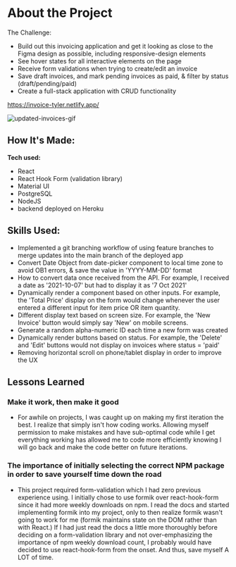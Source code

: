 
# About the Project

The Challenge:

- Build out this invoicing application and get it looking as close to the Figma design as possible, including responsive-design elements
- See hover states for all interactive elements on the page
- Receive form validations when trying to create/edit an invoice
- Save draft invoices, and mark pending invoices as paid, & filter by status (draft/pending/paid)
- Create a full-stack application with CRUD functionality

https://invoice-tyler.netlify.app/

![updated-invoices-gif](https://user-images.githubusercontent.com/67395239/156457538-df0ef74f-23d7-4eca-b83e-a420a5719fcc.gif)


<!-- ![goodGifInvoiceApp](https://user-images.githubusercontent.com/67395239/155815402-46a14480-cf80-43b9-b6e2-8829a4509e40.gif) -->



## How It's Made:

**Tech used:** 
- React 
- React Hook Form (validation library)
- Material UI
- PostgreSQL
- NodeJS
- backend deployed on Heroku

## Skills Used:

- Implemented a git branching workflow of using feature branches to merge updates into the main branch of the deployed app
- Convert Date Object from date-picker component to local time zone to avoid OB1 errors, & save the value in 'YYYY-MM-DD' format
- How to convert data once received from the API. For example, I received a date as '2021-10-07' but had to display it as '7 Oct 2021'
- Dynamically render a component based on other inputs.  For example, the 'Total Price' display on the form would change whenever the user entered a different input for item price OR item quantity.
- Different display text based on screen size.  For example, the 'New Invoice' button would simply say 'New' on mobile screens.
- Generate a random alpha-numeric ID each time a new form was created
- Dynamically render buttons based on status.  For example, the 'Delete' and 'Edit' buttons would not display on invoices where status = 'paid'
- Removing horizontal scroll on phone/tablet display in order to improve the UX

## Lessons Learned

### Make it work, then make it good
- For awhile on projects, I was caught up on making my first iteration the best.  I realize that simply isn't how coding works.  Allowing myself permission to make mistakes and have sub-optimal code while I get everything working has allowed me to code more efficiently knowing I will go back and make the code better on future iterations.

### The importance of initially selecting the correct NPM package in order to save yourself time down the road
-  This project required form-validation which I had zero previous experience using.  I initially chose to use formik over react-hook-form since it had more weekly downloads on npm.  I read the docs and started implementing formik into my project, only to then realize formik wasn't going to work for me (formik maintains state on the DOM rather than with React.)  If I had just read the docs a little more thoroughly before deciding on a form-validation library and not over-emphasizing the importance of npm weekly download count, I probably would have decided to use react-hook-form from the onset.  And thus, save myself A LOT of time.

